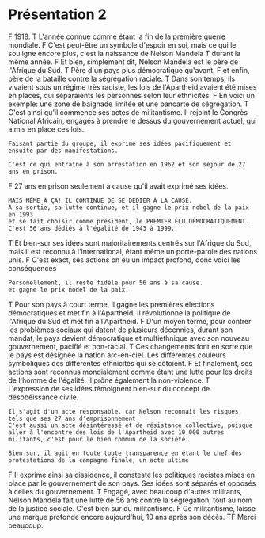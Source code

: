 # Présentation 2
F
    1918.
T
    L'année connue comme étant la fin de la première guerre mondiale.
F
    C'est peut-être un symbole d'espoir en soi, mais ce qui le souligne encore plus, c'est la naissance de Nelson Mandela
T
    durant la même année.
F
    Et bien, simplement dit, Nelson Mandela est le père de l'Afrique du Sud.
T
    Père d'un pays plus démocratique qu'avant.
F
    et enfin, père de la bataille contre la ségrégation raciale.
T
    Dans son temps, ils vivaient sous un régime très raciste, les lois de l'Apartheid avaient été mises en places, qui séparaients les personnes selon leur ethnicités.
F
    En voici un exemple: une zone de baignade limitée et une pancarte de ségrégation.
T
    C'est ainsi qu'il commence ses actes de militantisme.
    Il rejoint le Congrès National Africain, engagés à prendre le dessus du gouvernement actuel, qui a mis en place ces lois.

    Faisant partie du groupe, il exprime ses idées pacifiquement et ensuite par des manifestations.

    C'est ce qui entraîne à son arrestation en 1962 et son séjour de 27 ans en prison. 
F
    27 ans en prison seulement à cause qu'il avait exprimé ses idées.

    MAIS MÊME À ÇA! IL CONTINUE DE SE DÉDIER À LA CAUSE.
    À sa sortie, sa lutte continue, et il gagne le prix nobel de la paix en 1993
    et se fait choisir comme président, le PREMIER ÉLU DÉMOCRATIQUEMENT.
    C'est 56 ans dédiés à l'égalité de 1943 à 1999.
T
    Et bien-sur ses idées sont majoritairements centrés sur l'Afrique du Sud, mais il est reconnu à l'international, étant même un porte-parole des nations unis.
F
    C'est exact, ses actions on eu un impact profond, 
    donc voici les conséquences
    
    Personellement, il reste fidèle pour 56 ans à sa cause.
    et gagne le prix nodel de la paix.
T
    Pour son pays à court terme, il gagne les premières élections démocratiques et met fin à l'Apartheid.
    Il révolutionne la politique de l'Afrique du Sud et met fin à l'Apartheid.
F 
    D'un moyen terme, pour contrer les problèmes sociaux qui datent de plusieurs décennies, durant son mandat, le pays devient démocratique et multiethnique avec son nouveau gouvernement, pacifié et non-racial.
T
    Ces changements font en sorte que le pays est désignée la nation arc-en-ciel. Les différentes couleurs symboliques des différentes ethnicités qui se côtoient.
F
    Et finalement, ses actions sont reconnus mondialement comme étant une lutte pour les droits de l'homme de l'égalité. Il prône également la non-violence.
T   
    L'expression de ses idées témoignent bien-sur du concept de désobéissance civile.
    
    Il s'agit d'un acte responsable, car Nelson reconnaît les risques,
    tels que ses 27 ans d'emprisonnement
    C'est aussi un acte désintéressé et de résistance collective, puisque aller à l'encontre des lois de l'Apartheid avec 10 000 autres militants, c'est pour le bien commun de la société.

    Bien sur, il agit en toute toute transparence en étant le chef des protestations de la campagne finale, un acte ultime 
F
    Il exprime ainsi sa dissidence, il consteste les politiques racistes mises en place par le gouvernement de son pays. Ses idées sont séparés et opposés à celles du gouvernement.
T
    Engagé, avec beaucoup d'autres militants, Nelson Mandela fait une lutte de 56 ans contre la ségrégation, tout au nom de la justice sociale. C'est bien sur du militantisme.
F
    Ce militantisme, laisse une marque profonde encore aujourd'hui, 10 ans après son décès.
TF
    Merci beaucoup.
